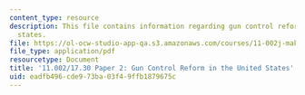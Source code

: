 ```yaml
---
content_type: resource
description: This file contains information regarding gun control reform in the united
  states.
file: https://ol-ocw-studio-app-qa.s3.amazonaws.com/courses/11-002j-making-public-policy-fall-2014/eadfb496cde973ba03f49ffb1879675c_MIT11_002JF14_pa2stud4.pdf
file_type: application/pdf
resourcetype: Document
title: '11.002/17.30 Paper 2: Gun Control Reform in the United States'
uid: eadfb496-cde9-73ba-03f4-9ffb1879675c
---
```

